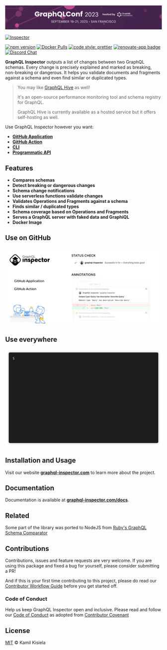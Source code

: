[![GraphQL Conf 2023](/GraphQLConf-2023-Banner.png)](https://graphql.org/conf/)

[![Inspector](https://user-images.githubusercontent.com/25294569/64163641-50cc9f80-ce4a-11e9-89b0-248c7d12142f.gif)](https://graphql-inspector.com/)

[![npm version](https://badge.fury.io/js/%40graphql-inspector%2Fcli.svg)](https://npmjs.com/package/@graphql-inspector/cli)
[![Docker Pulls](https://img.shields.io/docker/pulls/kamilkisiela/graphql-inspector)](https://hub.docker.com/r/kamilkisiela/graphql-inspector)
[![code style: prettier](https://img.shields.io/badge/code_style-prettier-ff69b4.svg?style=flat-square)](https://github.com/prettier/prettier)
[![renovate-app badge](https://img.shields.io/badge/renovate-app-blue.svg)](https://renovateapp.com/)
[![Discord Chat](https://img.shields.io/discord/625400653321076807)](https://discord.gg/xud7bH9)

**GraphQL Inspector** outputs a list of changes between two GraphQL schemas. Every change is
precisely explained and marked as breaking, non-breaking or dangerous. It helps you validate
documents and fragments against a schema and even find similar or duplicated types.

> You may like [GraphQL Hive](https://graphql-hive.com) as well!
>
> It's an open-source performance monitoring tool and schema registry for GraphQL.
>
> GraphQL Hive is currently available as a hosted service but it offers self-hosting as well.

Use GraphQL Inspector however you want:

- [**GitHub Application**](https://graphql-inspector.com/install)
- [**GitHub Action**](https://github.com/marketplace/actions/graphql-inspector)
- [**CLI**](https://graphql-inspector.com/docs/installation#cli)
- [**Programmatic API**](https://graphql-inspector.com/docs/installation#programmatic-api)

## Features

- **Compares schemas**
- **Detect breaking or dangerous changes**
- **Schema change notifications**
- **Use serverless functions validate changes**
- **Validates Operations and Fragments against a schema**
- **Finds similar / duplicated types**
- **Schema coverage based on Operations and Fragments**
- **Serves a GraphQL server with faked data and GraphiQL**
- **Docker Image**

## Use on GitHub

![Github](./website/public/assets/img/github/app-action.jpg)

## Use everywhere

![Example](./packages/cli/demo.gif)

## Installation and Usage

Visit our website [**graphql-inspector.com**](https://graphql-inspector.com/) to learn more about
the project.

## Documentation

Documentation is available at
[**graphql-inspector.com/docs**](https://www.graphql-inspector.com/docs).

## Related

Some part of the library was ported to NodeJS from
[Ruby's GraphQL Schema Comparator](https://github.com/xuorig/graphql-schema_comparator)

## Contributions

Contributions, issues and feature requests are very welcome. If you are using this package and fixed
a bug for yourself, please consider submitting a PR!

And if this is your first time contributing to this project, please do read our
[Contributor Workflow Guide](https://github.com/the-guild-org/Stack/blob/master/CONTRIBUTING.md)
before you get started off.

### Code of Conduct

Help us keep GraphQL Inspector open and inclusive. Please read and follow our
[Code of Conduct](https://github.com/the-guild-org/Stack/blob/master/CODE_OF_CONDUCT.md) as adopted
from [Contributor Covenant](https://www.contributor-covenant.org/)

## License

[MIT](https://github.com/kamilkisiela/graphql-inspector/blob/master/LICENSE) © Kamil Kisiela
